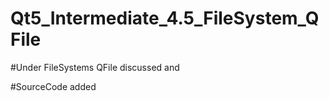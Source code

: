 # Qt5_Intermediate_4.5_FileSystem_QFile

#Under FileSystems QFile discussed and

#SourceCode added 
